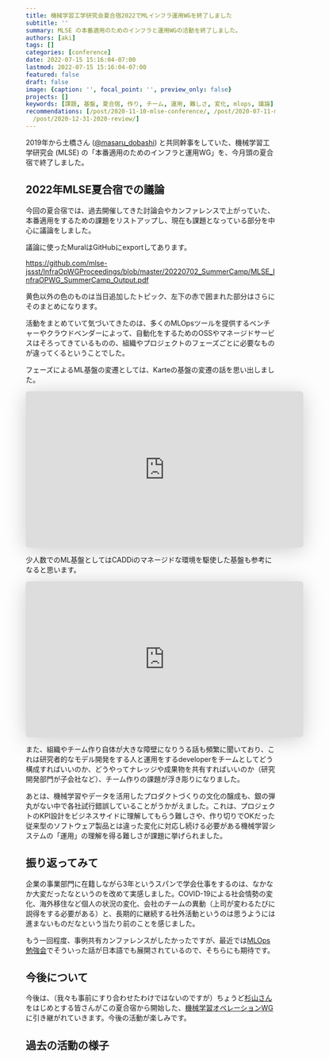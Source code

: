 ```yaml
---
title: 機械学習工学研究会夏合宿2022でMLインフラ運用WGを終了しました
subtitle: ''
summary: MLSE の本番適用のためのインフラと運用WGの活動を終了しました。
authors: [aki]
tags: []
categories: [conference]
date: 2022-07-15 15:16:04-07:00
lastmod: 2022-07-15 15:16:04-07:00
featured: false
draft: false
image: {caption: '', focal_point: '', preview_only: false}
projects: []
keywords: [課題, 基盤, 夏合宿, 作り, チーム, 運用, 難しさ, 変化, mlops, 議論]
recommendations: [/post/2020-11-10-mlse-conference/, /post/2020-07-11-mlse-summer-workshop/,
  /post/2020-12-31-2020-review/]
---
```


2019年から土橋さん ([@masaru_dobashi](https://twitter.com/masaru_dobashi)) と共同幹事をしていた、機械学習工学研究会 (MLSE) の「本番適用のためのインフラと運用WG」を、今月頭の夏合宿で終了しました。

## 2022年MLSE夏合宿での議論

今回の夏合宿では、過去開催してきた討論会やカンファレンスで上がっていた、本番適用をするための課題をリストアップし、現在も課題となっている部分を中心に議論をしました。

議論に使ったMuralはGitHubにexportしてあります。

https://github.com/mlse-jssst/InfraOpWGProceedings/blob/master/20220702_SummerCamp/MLSE_InfraOPWG_SummerCamp_Output.pdf

黄色以外の色のものは当日追加したトピック、左下の赤で囲まれた部分はさらにそのまとめになります。

活動をまとめていて気づいてきたのは、多くのMLOpsツールを提供するベンチャーやクラウドベンダーによって、自動化をするためのOSSやマネージドサービスはそろってきているものの、組織やプロジェクトのフェーズごとに必要なものが違ってくるということでした。

フェーズによるML基盤の変遷としては、Karteの基盤の変遷の話を思い出しました。

<iframe class="speakerdeck-iframe" frameborder="0" src="https://speakerdeck.com/player/d2b7118ec5eb461fbe8c79bb6343f6b8" title="History of the ML system in KARTE" allowfullscreen="true" mozallowfullscreen="true" webkitallowfullscreen="true" style="border: 0px; background: padding-box padding-box rgba(0, 0, 0, 0.1); margin: 0px; padding: 0px; border-radius: 6px; box-shadow: rgba(0, 0, 0, 0.2) 0px 5px 40px; width: 560px; height: 315px;" data-ratio="1.7777777777777777"></iframe>

少人数でのML基盤としてはCADDiのマネージドな環境を駆使した基盤も参考になると思います。

<iframe class="speakerdeck-iframe" frameborder="0" src="https://speakerdeck.com/player/c572de6c163a4b6fb9b268d2a9c1417a" title="CADDi AI LabにおけるマネージドなMLOps" allowfullscreen="true" mozallowfullscreen="true" webkitallowfullscreen="true" style="border: 0px; background: padding-box padding-box rgba(0, 0, 0, 0.1); margin: 0px; padding: 0px; border-radius: 6px; box-shadow: rgba(0, 0, 0, 0.2) 0px 5px 40px; width: 560px; height: 314px;" data-ratio="1.78343949044586"></iframe>

また、組織やチーム作り自体が大きな障壁になりうる話も頻繁に聞いており、これは研究者的なモデル開発をする人と運用をするdeveloperをチームとしてどう構成すればいいのか、どうやってナレッジや成果物を共有すればいいのか（研究開発部門が子会社など）、チーム作りの課題が浮き彫りになりました。

あとは、機械学習やデータを活用したプロダクトづくりの文化の醸成も、銀の弾丸がない中で各社試行錯誤していることがうかがえました。これは、プロジェクトのKPI設計をビジネスサイドに理解してもらう難しさや、作り切りでOKだった従来型のソフトウェア製品とは違った変化に対応し続ける必要がある機械学習システムの「運用」の理解を得る難しさが課題に挙げられました。

## 振り返ってみて

企業の事業部門に在籍しながら3年というスパンで学会仕事をするのは、なかなか大変だったなというのを改めて実感しました。COVID-19による社会情勢の変化、海外移住など個人の状況の変化、会社のチームの異動（上司が変わるたびに説得をする必要がある）と、長期的に継続する社外活動というのは思うようには進まないものだなという当たり前のことを感じました。

もう一回程度、事例共有カンファレンスがしたかったですが、最近では[MLOps勉強会](https://mlops.connpass.com/)でそういった話が日本語でも展開されているので、そちらにも期待です。

## 今後について

今後は、（我々も事前にすり合わせたわけではないのですが）ちょうど[杉山さん](https://twitter.com/K_Ryuichirou)をはじめとする皆さんがこの夏合宿から開始した、[機械学習オペレーションWG](https://mlxse.connpass.com/event/251751/)に引き継がれていきます。今後の活動が楽しみです。

## 過去の活動の様子

<div class="iframely-embed"><div class="iframely-responsive" style="height: 140px; padding-bottom: 0;"><a href="https://chezo.uno/post/2018-05-17_mlse-kickoff/" data-iframely-url="//iframely.net/eSKNDTE"></a></div></div><script async src="//iframely.net/embed.js" charset="utf-8"></script>

<div class="iframely-embed"><div class="iframely-responsive" style="height: 140px; padding-bottom: 0;"><a href="https://chezo.uno/post/2020-07-11-mlse-summer-workshop/" data-iframely-url="//iframely.net/roy2DFa"></a></div></div><script async src="//iframely.net/embed.js" charset="utf-8"></script>

<div class="iframely-embed"><div class="iframely-responsive" style="height: 140px; padding-bottom: 0;"><a href="https://chezo.uno/post/2020-11-10-mlse-conference/" data-iframely-url="//iframely.net/tRnxnhX"></a></div></div><script async src="//iframely.net/embed.js" charset="utf-8"></script>
